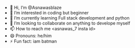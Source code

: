 - 👋 Hi, I’m @Asnawasblaze 
- 👀 I’m interested in coding but beginner
- 🌱 I’m currently learning Full stack development and python
- 💞️ I’m looking to collaborate on anything to develope  myself
- 📫 How to reach me <asnawas_7 insta id>
- 😄 Pronouns: he/him
- ⚡ Fun fact: iam batman

<!---
Asnawasblaze/Asnawasblaze is a ✨ special ✨ repository because its `README.md` (this file) appears on your GitHub profile.
You can click the Preview link to take a look at your changes.
--->
